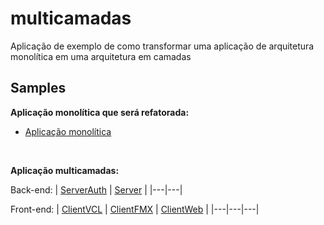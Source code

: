 # multicamadas
Aplicação de exemplo de como transformar uma aplicação de arquitetura monolítica em uma arquitetura em camadas


## Samples
**Aplicação monolítica que será refatorada:** 
- [Aplicação monolítica](https://github.com/Code4Delphi/multicamadas/tree/master/Samples/Monolito)

<br/>

**Aplicação multicamadas:**

Back-end:
| [ServerAuth](https://github.com/Code4Delphi/multicamadas/tree/master/Samples/Multicamadas/ServerAuth) | [Server](https://github.com/Code4Delphi/multicamadas/tree/master/Samples/Multicamadas/Server) | 
|---|---|

Front-end:
| [ClientVCL](https://github.com/Code4Delphi/multicamadas/tree/master/Samples/Multicamadas/ClientVCL) | [ClientFMX](https://github.com/Code4Delphi/multicamadas/tree/master/Samples/Multicamadas/ClientFMX) | [ClientWeb](https://github.com/Code4Delphi/multicamadas/tree/master/Samples/Multicamadas/ClientWeb) |
|---|---|---|
